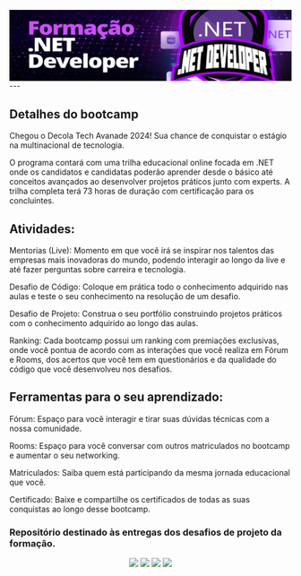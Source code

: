 <img align="right" src="https://raw.githubusercontent.com/alexklenio/DIO-dotnet-developer/main/imagens/Untitled-1.png" width=""/>   ---


## Detalhes do bootcamp
Chegou o Decola Tech Avanade 2024! Sua chance de conquistar o estágio na multinacional de tecnologia.

O programa contará com uma trilha educacional online focada em .NET onde os candidatos e candidatas poderão aprender desde o básico até conceitos avançados ao desenvolver projetos práticos junto com experts. A trilha completa terá 73 horas de duração com certificação para os concluintes.

## Atividades:
Mentorias (Live): Momento em que você irá se inspirar nos talentos das empresas mais inovadoras do mundo, podendo interagir ao longo da live e até fazer perguntas sobre carreira e tecnologia.

Desafio de Código: Coloque em prática todo o conhecimento adquirido nas aulas e teste o seu conhecimento na resolução de um desafio.

Desafio de Projeto: Construa o seu portfólio construindo projetos práticos com o conhecimento adquirido ao longo das aulas.

Ranking: Cada bootcamp possui um ranking com premiações exclusivas, onde você pontua de acordo com as interações que você realiza em Fórum e Rooms, dos acertos que você tem em questionários e da qualidade do código que você desenvolveu nos desafios.

## Ferramentas para o seu aprendizado:
Fórum: Espaço para você interagir e tirar suas dúvidas técnicas com a nossa comunidade.

Rooms: Espaço para você conversar com outros matriculados no bootcamp e aumentar o seu networking.

Matriculados: Saiba quem está participando da mesma jornada educacional que você.

Certificado: Baixe e compartilhe os certificados de todas as suas conquistas ao longo desse bootcamp.


### Repositório destinado às entregas dos desafios de projeto da formação.


<div align="center">
  <p>
      <img src="https://img.shields.io/github/languages/count/alexklenio/DIO-decola-tech-2024"/>
      <img src="https://img.shields.io/github/repo-size/alexklenio/DIO-decola-tech-2024"/>
      <img src="https://img.shields.io/github/last-commit/alexklenio/DIO-decola-tech-2024"/>
      <img src="https://img.shields.io/github/issues/alexklenio/DIO-decola-tech-2024"/>
  </p> 
</div>
